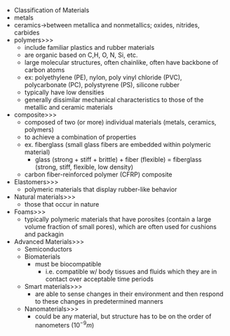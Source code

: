 - Classification of Materials
- metals
- ceramics→between metallica and nonmetallics; oxides, nitrides, carbides
- polymers>>>
    - include familiar plastics and rubber materials
    - are organic based on C,H, O, N, Si, etc.
    - large molecular structures, often chainlike, often have backbone of carbon atoms
    - ex: polyethylene (PE), nylon, poly vinyl chloride (PVC), polycarbonate (PC), polystyrene (PS), silicone rubber
    - typically have low densities
    - generally dissimilar mechanical characteristics to those of the metallic and ceramic materials
- composite>>>
    - composed of two (or more) individual materials (metals, ceramics, polymers)
    - to achieve a combination of properties
    - ex. fiberglass (small glass fibers are embedded within polymeric material)
        - glass (strong + stiff + brittle) + fiber (flexible) = fiberglass (strong, stiff, flexible, low density)
    - carbon fiber-reinforced polymer (CFRP) composite
- Elastomers>>>
    - polymeric materials that display rubber-like behavior
- Natural materials>>>
    - those that occur in nature
- Foams>>>
    - typically polymeric materials that have porosites (contain a large volume fraction of small pores), which are often used for cushions and packagin
- Advanced Materials>>>
    - Semiconductors
    - Biomaterials
        - must be biocompatible
            - i.e. compatible w/ body tissues and fluids which they are in contact over acceptable time periods
    - Smart materials>>>
        - are able to sense changes in their environment and then respond to these changes in predetermined manners
    - Nanomaterials>>>
        - could be any material, but structure has to be on the order of nanometers ($10^{-9} m$) 
